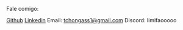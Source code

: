 Fale comigo:

[Github](https://github.com/tchongas)
[Linkedin](https://www.linkedin.com/in/thomas-bocalon-ba55bb256/)
Email: tchongass1@gmail.com
Discord: limifaooooo